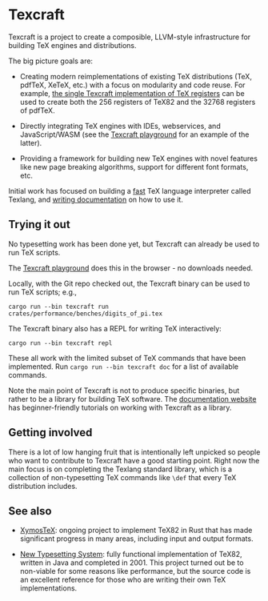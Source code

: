 # Texcraft

Texcraft is a project to create a composible, LLVM-style infrastructure for building TeX engines and distributions.

The big picture goals are:

- Creating modern reimplementations of existing TeX distributions (TeX, pdfTeX, XeTeX, etc.)
    with a focus on modularity and code reuse.
    For example, 
    [the single Texcraft implementation of TeX registers](https://texcraft.dev/rustdoc/texlang_stdlib/registers/index.html) 
    can be used to create both the 256 registers of TeX82 and the 32768 registers of pdfTeX.

- Directly integrating TeX engines with IDEs, webservices, and JavaScript/WASM 
    (see the [Texcraft playground](https://play.texcraft.dev) for an example of the latter).

- Providing a framework for building new TeX engines with novel features like new page
    breaking algorithms, support for different font formats, etc.

Initial work has focused on building a [fast](https://github.com/jamespfennell/texcraft/tree/main/crates/performance)
  TeX language interpreter called Texlang,
  and [writing documentation](https://texcraft.dev) on how to use it.

## Trying it out

No typesetting work has been done yet, but Texcraft can already be used to run TeX scripts.

The [Texcraft playground](https://play.texcraft.dev) does this in the browser - no downloads needed.

Locally, with the Git repo checked out,
    the Texcraft binary can be used to run TeX scripts; e.g.,

```
cargo run --bin texcraft run crates/performance/benches/digits_of_pi.tex
```

The Texcraft binary also has a REPL for writing TeX interactively:
```
cargo run --bin texcraft repl
```

These all work with the limited subset of TeX commands that have been implemented.
Run `cargo run --bin texcraft doc` for a list of available commands.

Note the main point of Texcraft is not to produce specific binaries, but rather to be 
    a library for building TeX software.
The [documentation website](https://texcraft.dev) has beginner-friendly tutorials on 
    working with Texcraft as a library.

## Getting involved

There is a lot of low hanging fruit that is intentionally left unpicked so
    people who want to contribute to Texcraft have a good starting point.
Right now the main focus is on completing the Texlang standard library, which is a collection
    of non-typesetting TeX commands like `\def` that every TeX distribution includes.

## See also

- [XymosTeX](https://github.com/xymostech/XymosTeX): ongoing project to implement TeX82 in Rust that has made
    significant progress in many areas, including input and output formats.

- [New Typesetting System](https://github.com/jamespfennell/new-typesetting-system):
    fully functional implementation of TeX82, written in Java and completed in 2001.
    This project turned out be to non-viable for some reasons like performance, but the source code is an excellent
    reference for those who are writing their own TeX implementations.

